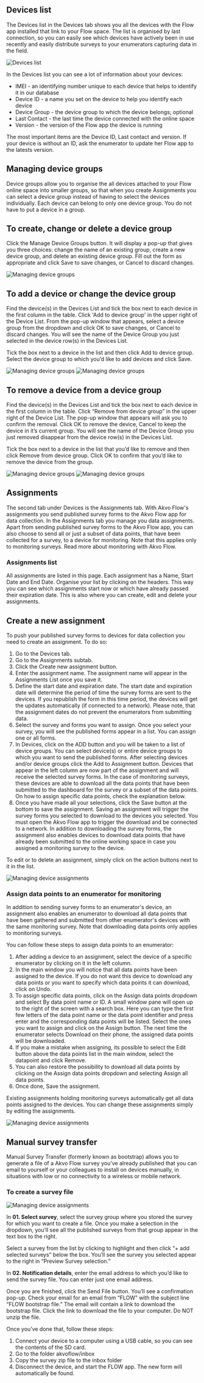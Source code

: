 ## Devices list
The Devices list in the Devices tab shows you all the devices with the Flow app installed that link to your Flow space. The list is organised by last connection, so you can easily see which devices have actively been in use recently and easily distribute surveys to your enumerators capturing data in the field. 

![Devices list](media/device_list.png)

In the Devices list you can see a lot of information about your devices: 

- IMEI - an identifying number unique to each device that helps to identify it in our database
- Device ID - a name you set on the device to help you identify each device
- Device Group - the device group to which the device belongs; optional
- Last Contact - the last time the device connected with the online space
- Version - the version of the Flow app the device is running
  
The most important items are the Device ID, Last contact and version. If your device is without an ID, ask the enumerator to update her Flow app to the latests version. 


## Managing device groups
Device groups allow you to organise the all devices attached to your Flow online space into smaller groups, so that when you create Assignments you can select a device group instead of having to select the devices individually. Each device can belong to only one device group. You do not have to put a device in a group. 


## To create, change or delete a device group
Click the Manage Device Groups button. It will display a pop-up that gives you three choices: change the name of an existing group, create a new device group, and delete an existing device group. Fill out the form as appropriate and click Save to save changes, or Cancel to discard changes.


![Managing device groups](media/device_group_1.png)


## To add a device or change the device group
Find the device(s) in the Devices List and tick the box next to each device in the first column in the table. Click 'Add to device group' in the upper right of the Device List. From the pop-up window that appears, select a device group from the dropdown and click OK to save changes, or Cancel to discard changes. You will see the name of the Device Group you just selected in the device row(s) in the Devices List.

Tick the box next to a device in the list and then click Add to device group. Select the device group to which you’d like to add devices and click Save.

![Managing device groups](media/add_device_1.png)
![Managing device groups](media/add_device_2.png)

## To remove a device from a device group
Find the device(s) in the Devices List and tick the box next to each device in the first column in the table. Click “Remove from device group” in the upper right of the Device List. The pop-up window that appears will ask you to confirm the removal. Click OK to remove the device, Cancel to keep the device in it’s current group. You will see the name of the Device Group you just removed disappear from the device row(s) in the Devices List.

Tick the box next to a device in the list that you’d like to remove and then click Remove from device group. Click OK to confirm that you’d like to remove the device from the group.

![Managing device groups](media/remove_device_1.png)
![Managing device groups](media/remove_device_2.png)

## Assignments
The second tab under Devices is the Assignments tab. With Akvo Flow's assignments you send published survey forms to the Akvo Flow app for data collection. In the Assignments tab you manage you data assignments. Apart from sending published survey forms to the Akvo Flow app, you can also choose to send all or just a subset of data points, that have been collected for a survey, to a device for monitoring. Note that this applies only to monitoring surveys. Read more about monitoring with Akvo Flow.



### Assignments list 
All assignments are listed in this page. Each assignment has a Name, Start Date and End Date. Organise your list by clicking on the headers. This way you can see which assignments start now or which have already passed their expiration date. This is also where you can create, edit and delete your assignments. 


## Create a new assignment
To push your published survey forms to devices for data collection you need to create an assignment. To do so: 

1. Go to the Devices tab. 
2. Go to the Assignments subtab. 
3. Click the Create new assignment button. 
4. Enter the assignment name. The assignment name will appear in the Assignments List once you save it. 
5. Define the start date and expiration date. The start date and expiration date will determine the period of time the survey forms are sent to the devices. If you republish the form in this time period, the devices will get the updates automatically (if connected to a network). Please note, that the assignment dates do not prevent the enumerators from submitting data.
6. Select the survey and forms you want to assign. Once you select your survey, you will see the published forms appear in a list. You can assign one or all forms.
7. In Devices, click on the ADD button and you will be taken to a list of device groups. You can select device(s) or entire device groups to which you want to send the published forms. After selecting devices and/or device groups click the Add to Assignment button. Devices that appear in the left column are now part of the assignment and will receive the selected survey forms. In the case of monitoring surveys, these devices are able to download all the data points that have been submitted to the dashboard for the survey or a subset of the data points. On how to assign specific data points, check the explanation below. 
8. Once you have made all your selections, click the Save button at the bottom to save the assignment.
Saving an assignment will trigger the survey forms you selected to download to the devices you selected. You must open the Akvo Flow app to trigger the download and be connected to a network.  In addition to downloading the survey forms, the assignment also enables devices to download data points that have already been submitted to the online working space in case you assigned a monitoring survey to the device.

To edit or to delete an assignment, simply click on the action buttons next to it in the list. 

![Managing device assignments](media/assignments.gif)


### Assign data points to an enumerator for monitoring
In addition to sending survey forms to an enumerator's device, an assignment also enables an enumerator to download all data points that have been gathered and submitted from other enumerator's devices with the same monitoring survey. Note that downloading data points only applies to monitoring surveys. 

You can follow these steps to assign data points to an enumerator:

1. After adding a device to an assignment, select the device of a specific enumerator by clicking on it in the left column. 
2. In the main window you will notice that all data points have been assigned to the device. If you do not want this device to download any data points or you want to specify which data points it can download, click on Undo. 
3. To assign specific data points, click on the Assign data points dropdown and select By data point name or ID. A small window pane will open up to the right of the screen with a search box. Here you can type the first few letters of the data point name or the data point identifier and press enter and the corresponding data points will be listed. Select the ones you want to assign and click on the Assign button. The next time the enumerator selects Download on their phone, the assigned data points will be downloaded.
4. If you make a mistake when assigning, its possible to select the Edit button above the data points list in the main window, select the datapoint and click Remove.
5. You can also restore the possibility to download all data points by clicking on the Assign data points dropdown and selecting Assign all data points.
6. Once done, Save the assignment. 

Existing assignments holding monitoring surveys automatically get all data points assigned to the devices. You can change these assignments simply by editing the assignments. 

![Managing device assignments](media/assignments_2.gif)

## Manual survey transfer
Manual Survey Transfer (formerly known as bootstrap) allows you to generate a file of a Akvo Flow survey you’ve already published that you can email to yourself or your colleagues to install on devices manually, in situations with low or no connectivity to a wireless or mobile network.

### To create a survey file

![Managing device assignments](media/manual_assignment.png)

In **01. Select survey**, select the survey group where you stored the survey for which you want to create a file. Once you make a selection in the dropdown, you’ll see all the published surveys from that group appear in the text box to the right.

Select a survey from the list by clicking to highlight and then click “+ add selected surveys” below the box. You’ll see the survey you selected appear to the right in “Preview Survey selection.”

In **02. Notification details**, enter the email address to which you’d like to send the survey file. You can enter just one email address.

Once you are finished, click the Send File button. You’ll see a confirmation pop-up. Check your email for an email from “FLOW” with the subject line “FLOW bootstrap file.” The email will contain a link to download the bootstrap file. Click the link to download the file to your computer. Do NOT unzip the file.

Once you’ve done that, follow these steps:

1. Connect your device to a computer using a USB cable, so you can see the contents of the SD card.
2. Go to the folder akvoflow/inbox
3. Copy the survey zip file to the inbox folder
4. Disconnect the device, and start the FLOW app. The new form will automatically be found.